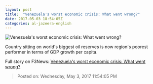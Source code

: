```yaml
---
layout: post
title:  "Venezuela's worst economic crisis: What went wrong?"
date: 2017-05-03 18:54:05Z
categories: al-jazeera-english
---
```


![Venezuela's worst economic crisis: What went wrong?](http://www.aljazeera.com/mritems/Images/2017/5/1/16e606cb7eaa44ef815c636a48d237c5_18.jpg)

Country sitting on world's biggest oil reserves is now region's poorest performer in terms of GDP growth per capita.


Full story on F3News: [Venezuela's worst economic crisis: What went wrong?](http://www.f3nws.com/n/dQkVMF)

> Posted on: Wednesday, May 3, 2017 11:54:05 PM
